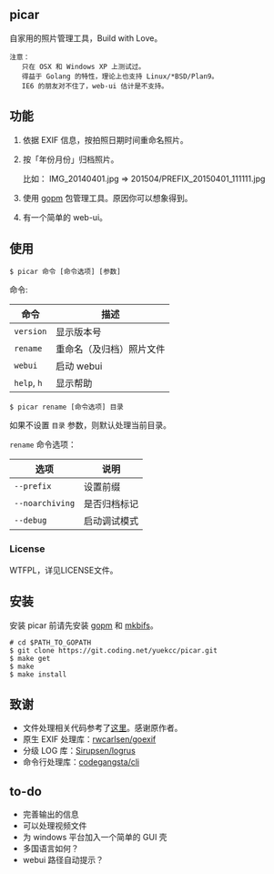  picar
------------

自家用的照片管理工具，Build with Love。

    注意：
       只在 OSX 和 Windows XP 上测试过。
       得益于 Golang 的特性，理论上也支持 Linux/*BSD/Plan9。
       IE6 的朋友对不住了，web-ui 估计是不支持。

## 功能

1. 依据 EXIF 信息，按拍照日期时间重命名照片。
2. 按「年份月份」归档照片。

    比如： IMG_20140401.jpg => 201504/PREFIX_20150401_111111.jpg

3. 使用 [gopm][0] 包管理工具。原因你可以想象得到。
4. 有一个简单的 web-ui。

## 使用

```
$ picar 命令 [命令选项] [参数]
```

命令:

命令 | 描述
----------------|----------------------
`version`       | 显示版本号
`rename`        | 重命名（及归档）照片文件
`webui`         | 启动 webui
`help`, `h`     | 显示帮助

```
$ picar rename [命令选项] 目录
```

如果不设置 `目录` 参数，则默认处理当前目录。

`rename` 命令选项：

选项 | 说明
-------------------|------------
`--prefix`         | 设置前缀
`--noarchiving`    | 是否归档标记
`--debug`          | 启动调试模式

### License

WTFPL，详见LICENSE文件。

## 安装

安装 picar 前请先安装 [gopm][6] 和 [mkbifs][7]。

```
# cd $PATH_TO_GOPATH
$ git clone https://git.coding.net/yuekcc/picar.git
$ make get
$ make
$ make install
```

## 致谢

* 文件处理相关代码参考了[这里][1]。感谢原作者。
* 原生 EXIF 处理库：[rwcarlsen/goexif][2]
* 分级 LOG 库：[Sirupsen/logrus][3]
* 命令行处理库：[codegangsta/cli][5]

## to-do

- 完善输出的信息
- 可以处理视频文件
- 为 windows 平台加入一个简单的 GUI 壳
- 多国语言如何？
- webui 路径自动提示？

[0]: http://gopm.io/
[1]: http://www.codesnippet.cn/detail/160420132830.html
[2]: https://github.com/rwcarlsen/goexif
[3]: https://github.com/Sirupsen/logrus
[5]: https://github.com/codegangsta/cli
[6]: https://github.com/gpmgo/gopm
[7]: https://coding.net/u/yuekcc/p/mkbifs/git